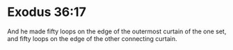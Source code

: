 # Exodus 36:17

And he made fifty loops on the edge of the outermost curtain of the one set, and fifty loops on the edge of the other connecting curtain.
